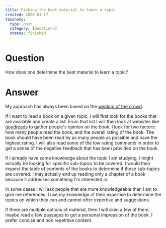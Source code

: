 ```yaml
---
title: Picking the best material to learn a topic
created: 2020-01-17
taxonomy:
  type: post
  category: [Questions]
  status: finished
---
```


# Question
How does one determine the best material to learn a topic?

# Answer
My approach has always been based on the [wisdom of the crowd](https://en.wikipedia.org/wiki/Wisdom_of_the_crowd).

If I want to read a book on a given topic, I will first look for the books that are available and create a list. From that list I will then look at websites like [goodreads](https://www.goodreads.com/) to gather people's opinion on the book. I look for two factors: how many people read the book, and the overall rating of the book. The book should have been read by as many people as possible and have the highest rating. I will also read some of the low rating comments in order to get a sense of the negative feedback that has been provided on the book.

If I already have some knowledge about the topic I am studying, I might actually be looking for specific sub-topics to be covered. I would then inspect the table of contents of the books to determine if those sub-topics are covered. I may actually end up reading only a chapter of a book because it addresses something I'm interested in.

In some cases I will ask people that are more knowledgeable than I am to give me references. I use my knowledge of their expertise to determine the topics on which they can and cannot offer expertise and suggestions.

If there are multiple options of material, then I will skim a few of them, maybe read a few passages to get a personal impression of the book. I prefer concise and non repetitive content.
